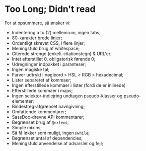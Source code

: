 
# Too Long; Didn't read

For at opsummere, så ønsker vi:

* Indentering á to (2) mellemrum, ingen tabs;
* 80-karakter brede linjer;
* Ordentligt skrevet CSS, i flere linjer;
* Meningsfuld brug af whitespace;
* Citerede strenge (enkelt-citationstegn) & URL'er;
* Intet efterstillet 0, obligatorisk førende 0;
* Udregninger indpakket i paranteser;
* Ingen magiske tal;
* Farver udtrykt i nøgleord > HSL > RGB > hexadecimal;
* Lister separeret af kommaer;
* Ingen efterstillede kommaer i lister (fordi de er inlinede)
* Efterstillede kommaer i maps;
* Ingen selektor-indlejring undtagen pseudo-klasser og pseudo-elementer;
* Bindestreg-afgrænset navngivning;
* Omfattende kommentarer;
* SassDoc-drevne API kommentarer;
* Begrænset brug af `@extend`;
* Simple mixins;
* Så få løkker som muligt, ingen `@while`;
* Begrænset antal af dependencies;
* Meningsfuld anvendelse af advarsler og fejl;
